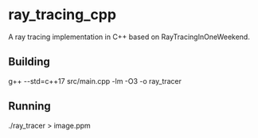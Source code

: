 # ray_tracing_cpp
A ray tracing implementation in C++ based on RayTracingInOneWeekend.

## Building
g++ --std=c++17 src/main.cpp -lm -O3 -o ray_tracer

## Running
./ray_tracer > image.ppm
